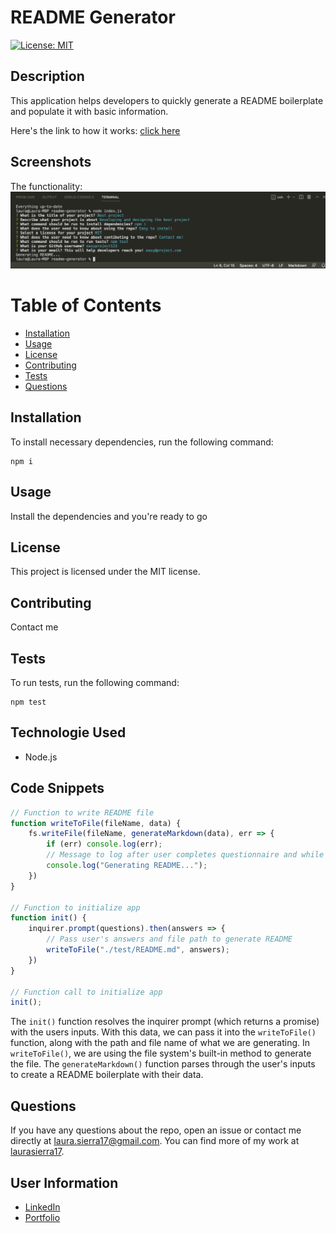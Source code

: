 # README Generator

[![License: MIT](https://img.shields.io/badge/License-MIT-yellow.svg)](https://opensource.org/licenses/MIT)

## Description
This application helps developers to quickly generate a README boilerplate and populate it with basic information.

Here's the link to how it works: [click here](https://youtu.be/h-LH59d7soE)

## Screenshots
The functionality:
![How the README is created](./assets/images/screenshot.png)

# Table of Contents
* [Installation](#installation)
* [Usage](#usage)
* [License](#license)
* [Contributing](#contributing)
* [Tests](#tests)
* [Questions](#questions)

## Installation
To install necessary dependencies, run the following command:
```
npm i
```

## Usage
Install the dependencies and you're ready to go

## License 
This project is licensed under the MIT license.

## Contributing
Contact me

## Tests
To run tests, run the following command:
```
npm test
```

## Technologie Used
- Node.js

## Code Snippets
```javascript
// Function to write README file
function writeToFile(fileName, data) {
    fs.writeFile(fileName, generateMarkdown(data), err => {
        if (err) console.log(err);
        // Message to log after user completes questionnaire and while file is developing
        console.log("Generating README...");
    })
}

// Function to initialize app
function init() {
    inquirer.prompt(questions).then(answers => {
        // Pass user's answers and file path to generate README
        writeToFile("./test/README.md", answers);
    })
}

// Function call to initialize app
init();
```
The `init()` function resolves the inquirer prompt (which returns a promise) with the users inputs. With this data, we can pass it into the `writeToFile()` function, along with the path and file name of what we are generating. In `writeToFile()`, we are using the file system's built-in method to generate the file. The `generateMarkdown()` function parses through the user's inputs to create a README boilerplate with their data.

## Questions
If you have any questions about the repo, open an issue or contact me directly at laura.sierra17@gmail.com.
You can find more of my work at [laurasierra17](https://www.github.com/laurasierra17).

## User Information
- [LinkedIn](https://www.linkedin.com/in/laurasierra2022)
- [Portfolio](http://www.laura-sierra.com)
